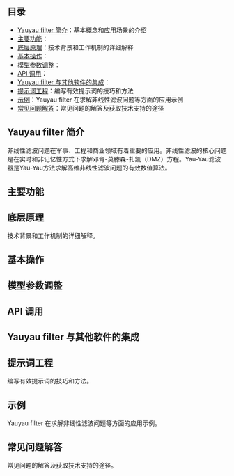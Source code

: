 ## 目录

- [Yauyau filter 简介](#Yauyau-filte-简介)：基本概念和应用场景的介绍
- [主要功能](#主要功能)：
- [底层原理](#底层原理)：技术背景和工作机制的详细解释
- [基本操作](#基本操作)：
- [模型参数调整](#模型参数调整)：
- [API 调用](#api-调用)：
- [Yauyau filter 与其他软件的集成](#Yauyau-filte-与其他软件的集成)：
- [提示词工程](#提示词工程)：编写有效提示词的技巧和方法
- [示例](#示例)：Yauyau filter 在求解非线性滤波问题等方面的应用示例
- [常见问题解答](#常见问题解答)：常见问题的解答及获取技术支持的途径

## Yauyau filter 简介
非线性滤波问题在军事、工程和商业领域有着重要的应用。非线性滤波的核心问题是在实时和非记忆性方式下求解邓肯-莫滕森-扎凯（DMZ）方程。Yau-Yau滤波器是Yau-Yau方法求解高维非线性滤波问题的有效数值算法。

## 主要功能

## 底层原理
技术背景和工作机制的详细解释。

## 基本操作

## 模型参数调整

## API 调用

## Yauyau filter 与其他软件的集成

## 提示词工程
编写有效提示词的技巧和方法。

## 示例
Yauyau filter 在求解非线性滤波问题等方面的应用示例。

## 常见问题解答
常见问题的解答及获取技术支持的途径。

